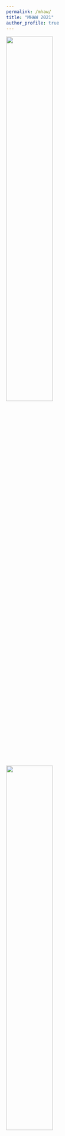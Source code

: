 ```yaml
---
permalink: /mhaw/
title: "MHAW 2021"
author_profile: true
---
```


<div class="row" class="small">
  <div class="column">
   <img src="https://github.com/ghoshs/ghoshs.github.io/tree/master/images/mhaw_logo.png" alt="">
   <br>
   <img src="https://github.com/ghoshs/ghoshs.github.io/tree/master/images/mpii-logo.png" alt="" width="50%">
   <img src="https://github.com/ghoshs/ghoshs.github.io/tree/master/images/phdnet.png" alt="" width="50%">
  </div>
  <div class="column">
   <h2>04.10.2021 to 08.10.2021</h2>
   <strong>#BreakTheStigma </strong>
   <p>20% of PhD researchers within Max Planck Society report moderate to severe depressive symptoms - that’s roughly 1000 of PhDs - and more that 60% show moderate to high state anxiety (PhDnet 2019 Survey). For those who are struggling, know that you are not alone, numbers don’t lie. The more we talk about mental health, learn about it, share our own experiences and pay attention, those among us struggling will feel less alone, less judged and hopefully more comfortable with reaching out for help. Let’s talk about it and #BreakTheStigma!
   </p>
  </div>
</div>

<table class="small">
 <tr>
  <th>Oct 4 (Mon)</th>
  <th>Oct 5 (Tue)</th>
  <th>Oct 6 (Wed)</th>
  <th>Oct 7 (Thu)</th>
  <th>Oct 8 (Fri)</th>
 </tr>
 <tr>
  <td>Social Meet (10:00-10:30)</td>
  <td>Kimberley from MoveUP (10:30-12:00)</td>
  <td></td>
  <td>Dr. Phillip Wiegmann (10:00-11:30)</td>
  <td>Hannah Mathheus (10:00-11:30)</td>
 </tr>
</table>